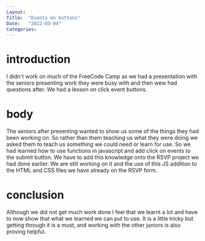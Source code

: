 ```yaml
---
Layout:
Title:  "Events on buttons"
Date:   "2022-03-04"
Categories:
---
```

# introduction
I didn't work on much of the FreeCode Camp as we had a presentation with the seniors presenting
work they were busy with and then wew had questions after. We had a lesson on click event buttons. 


# body
The seniors after presenting wanted to show us some of the things they had been working on. So rather than them 
teaching us what they were doing we asked them to teach us something we could need or learn for use. So we had 
learned how to use functions in javascript and add click on events to the submit button. We have to add this knowledge 
onto the RSVP project we had done earlier. We are still working on it and the use of this JS addition to the HTML and CSS files
we have already on the RSVP form. 



# conclusion
Although we did not get much work done I feel that we learnt a lot and have to now show that what we learned we can put to use.
It is a little tricky but getting through it is a must, and working with the other juniors is also proving helpful.